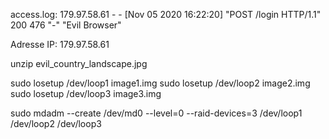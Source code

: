 access.log:
179.97.58.61 - - [Nov 05 2020 16:22:20] "POST /login HTTP/1.1" 200 476 "-" "Evil Browser"

Adresse IP: 179.97.58.61

unzip evil_country_landscape.jpg





sudo losetup /dev/loop1 image1.img
sudo losetup /dev/loop2 image2.img
sudo losetup /dev/loop3 image3.img

sudo mdadm --create /dev/md0 --level=0 --raid-devices=3 /dev/loop1 /dev/loop2 /dev/loop3
